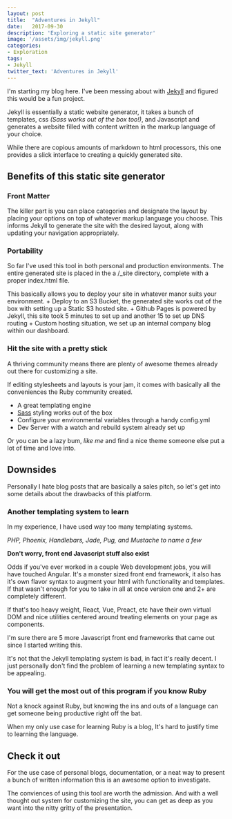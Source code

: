 ```yaml
---
layout: post
title:  "Adventures in Jekyll"
date:   2017-09-30
description: 'Exploring a static site generator'
image: '/assets/img/jekyll.png'
categories:
- Exploration
tags:
- Jekyll
twitter_text: 'Adventures in Jekyll'
---
```


I'm starting my blog here.  I've been messing about with [Jekyll](https://jekyllrb.com) and
figured this would be a fun project.

Jekyll is essentially a static website generator, it takes a bunch of templates, css _(Sass works
out of the box too!)_, and Javascript and generates a website filled with content written in the
markup language of your choice.

While there are copious amounts of markdown to html processors, this one provides a slick interface
to creating a quickly generated site.

## Benefits of this static site generator

### Front Matter
The killer part is you can place categories and designate the layout by placing your options on top
of whatever markup language you choose. This informs Jekyll to generate the site with the desired
layout, along with updating your navigation appropriately.

### Portability
So far I've used this tool in both personal and production environments.  The entire generated site
is placed in the a /_site directory, complete with a proper index.html file.

This basically allows you to deploy your site in whatever manor suits your environment.
    + Deploy to an S3 Bucket, the generated site works out of the box with setting up a Static S3 hosted site.
    + Github Pages is powered by Jekyll, this site took 5 minutes to set up and another 15 to set up DNS routing
    + Custom hosting situation, we set up an internal company blog within our dashboard.

### Hit the site with a pretty stick
A thriving community means there are plenty of awesome themes already out there for customizing
a site.

If editing stylesheets and layouts is your jam, it comes with basically all the conveniences the
Ruby community created.

+ A great templating engine
+ [Sass](http://sass-lang.com/) styling works out of the box
+ Configure your environmental variables through a handy config.yml
+ Dev Server with a watch and rebuild system already set up

Or you can be a lazy bum, _like me_ and find a nice theme someone else put a lot of time and love into.

## Downsides

Personally I hate blog posts that are basically a sales pitch, so let's get into some details about the drawbacks
of this platform.

### Another templating system to learn

In my experience, I have used way too many templating systems.

_PHP, Phoenix, Handlebars, Jade, Pug, and Mustache to name a few_

**Don't worry, front end Javascript stuff also exist**

Odds if you've ever worked in a couple Web development jobs, you will have touched Angular.
It's a monster sized front end framework, it also has it's own flavor syntax to augment your
html with functionality and templates.  If that wasn't enough for you to take in all at once
version one and 2+ are completely different.

If that's too heavy weight, React, Vue, Preact, etc have their own virtual DOM and nice
utilities centered around treating elements on your page as components.

I'm sure there are 5 more Javascript front end frameworks that came out since I started
writing this.

It's not that the Jekyll templating system is bad, in fact it's really decent. I just
personally don't find the problem of learning a new templating syntax to be appealing.

### You will get the most out of this program if you know Ruby

Not a knock against Ruby, but knowing the ins and outs of a language can get someone being
productive right off the bat.

When my only use case for learning Ruby is a blog, It's hard to justify time to learning the
language.


## Check it out

For the use case of personal blogs, documentation, or a neat way to present a bunch of written
information this is an awesome option to investigate.

The conviences of using this tool are worth the admission.  And with a well thought out system
for customizing the site, you can get as deep as you want into the nitty gritty of the presentation.
